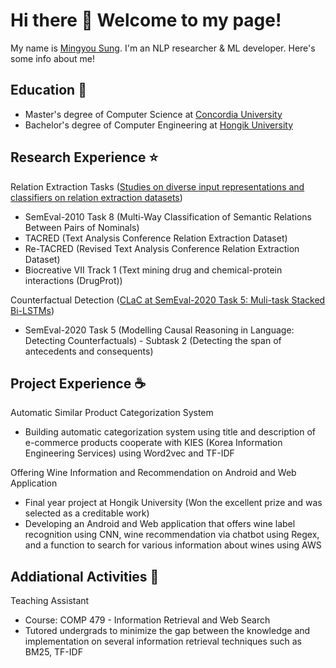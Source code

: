 # Hi there 👋 Welcome to my page!

My name is <a href="http://www.linkedin.com/in/mingyou-sung-0449a0184/">Mingyou Sung</a>. I'm an NLP researcher & ML developer. Here's some info about me!

## Education 🏫
- Master's degree of Computer Science at <a href="http://www.concordia.ca/">Concordia University</a>
- Bachelor's degree of Computer Engineering at <a href="http://en.hongik.ac.kr/index.do/">Hongik University</a>

## Research Experience ⭐
Relation Extraction Tasks (<a href="http://spectrum.library.concordia.ca/id/eprint/990412/">Studies on diverse input representations and classifiers on relation extraction datasets</a>)
- SemEval-2010 Task 8 (Multi-Way Classification of Semantic Relations Between Pairs of Nominals)
- TACRED (Text Analysis Conference Relation Extraction Dataset)
- Re-TACRED (Revised Text Analysis Conference Relation Extraction Dataset)
- Biocreative VII Track 1 (Text mining drug and chemical-protein interactions (DrugProt))

Counterfactual Detection (<a href="https://aclanthology.org/2020.semeval-1.54/">CLaC at SemEval-2020 Task 5: Muli-task Stacked Bi-LSTMs</a>)
- SemEval-2020 Task 5 (Modelling Causal Reasoning in Language: Detecting Counterfactuals) - Subtask 2
(Detecting the span of antecedents and consequents)

## Project Experience ☕
Automatic Similar Product Categorization System
- Building automatic categorization system using title and description of e-commerce products cooperate
with KIES (Korea Information Engineering Services) using Word2vec and TF-IDF

Offering Wine Information and Recommendation on Android and Web Application
- Final year project at Hongik University (Won the excellent prize and was selected as a creditable work)
- Developing an Android and Web application that offers wine label recognition using CNN, wine
recommendation via chatbot using Regex, and a function to search for various information about wines using AWS

## Addiational Activities 📝
Teaching Assistant
- Course: COMP 479 - Information Retrieval and Web Search
- Tutored undergrads to minimize the gap between the knowledge and implementation on several
information retrieval techniques such as BM25, TF-IDF



